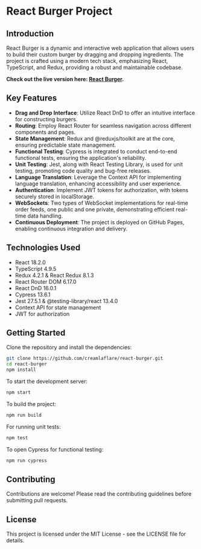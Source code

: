 # React Burger Project

## Introduction

React Burger is a dynamic and interactive web application that allows users to build their custom burger by dragging and dropping ingredients. The project is crafted using a modern tech stack, emphasizing React, TypeScript, and Redux, providing a robust and maintainable codebase.

**Check out the live version here: [React Burger](https://creamlaflare.github.io/react-burger).**

## Key Features

- **Drag and Drop Interface**: Utilize React DnD to offer an intuitive interface for constructing burgers.
- **Routing**: Employ React Router for seamless navigation across different components and pages.
- **State Management**: Redux and @reduxjs/toolkit are at the core, ensuring predictable state management.
- **Functional Testing**: Cypress is integrated to conduct end-to-end functional tests, ensuring the application's reliability.
- **Unit Testing**: Jest, along with React Testing Library, is used for unit testing, promoting code quality and bug-free releases.
- **Language Translation**: Leverage the Context API for implementing language translation, enhancing accessibility and user experience.
- **Authentication**: Implement JWT tokens for authorization, with tokens securely stored in localStorage.
- **WebSockets**: Two types of WebSocket implementations for real-time order feeds, one public and one private, demonstrating efficient real-time data handling.
- **Continuous Deployment**: The project is deployed on GitHub Pages, enabling continuous integration and delivery.

## Technologies Used

- React 18.2.0
- TypeScript 4.9.5
- Redux 4.2.1 & React Redux 8.1.3
- React Router DOM 6.17.0
- React DnD 16.0.1
- Cypress 13.6.1
- Jest 27.5.1 & @testing-library/react 13.4.0
- Context API for state management
- JWT for authorization

## Getting Started

Clone the repository and install the dependencies:

```bash
git clone https://github.com/creamlaflare/react-burger.git
cd react-burger
npm install
```

To start the development server:
```bash
npm start
```
To build the project:
```bash
npm run build
```
For running unit tests:
```bash
npm test
```
To open Cypress for functional testing:
```bash
npm run cypress
```

## Contributing
Contributions are welcome! Please read the contributing guidelines before submitting pull requests.

## License
This project is licensed under the MIT License - see the LICENSE file for details.
